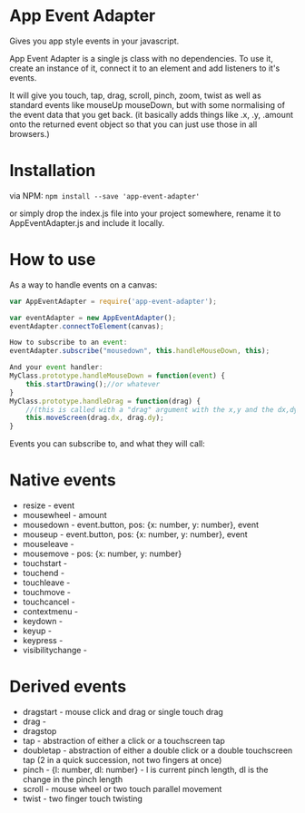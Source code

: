 App Event Adapter
=================

Gives you app style events in your javascript.

App Event Adapter is a single js class with no dependencies. To use it, create an
instance of it, connect it to an element and add listeners to it's events.

It will give you touch, tap, drag, scroll, pinch, zoom, twist as well as
standard events like mouseUp mouseDown, but with some normalising of the event
data that you get back. (it basically adds things like .x, .y, .amount onto the
returned event object so that you can just use those in all browsers.)

Installation
============

via NPM:
`npm install --save 'app-event-adapter'`

or simply drop the index.js file into your project somewhere, rename it
to AppEventAdapter.js and include it locally.

How to use
==========

As a way to handle events on a canvas:

```javascript
var AppEventAdapter = require('app-event-adapter');

var eventAdapter = new AppEventAdapter();
eventAdapter.connectToElement(canvas);

How to subscribe to an event:
eventAdapter.subscribe("mousedown", this.handleMouseDown, this);

And your event handler:
MyClass.prototype.handleMouseDown = function(event) {
	this.startDrawing();//or whatever
}
MyClass.prototype.handleDrag = function(drag) {
	//(this is called with a "drag" argument with the x,y and the dx,dy movements.
	this.moveScreen(drag.dx, drag.dy);
}
```

Events you can subscribe to, and what they will call:

Native events
=============
* resize - event
* mousewheel - amount
* mousedown - event.button, pos: {x: number, y: number}, event
* mouseup - event.button, pos: {x: number, y: number}, event
* mouseleave -
* mousemove - pos: {x: number, y: number}
* touchstart -
* touchend -
* touchleave -
* touchmove -
* touchcancel -
* contextmenu -
* keydown -
* keyup -
* keypress -
* visibilitychange -  

Derived events
==============
* dragstart - mouse click and drag or single touch drag
* drag -  
* dragstop
* tap - abstraction of either a click or a touchscreen tap
* doubletap - abstraction of either a double click or a double touchscreen tap (2 in a quick succession, not two fingers at once)
* pinch - {l: number, dl: number} - l is current pinch length, dl is the change in the pinch length
* scroll - mouse wheel or two touch parallel movement
* twist - two finger touch twisting
